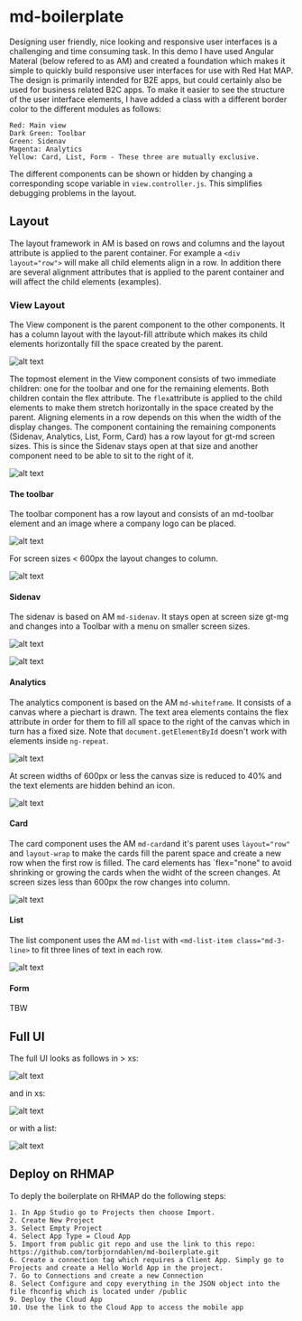 # md-boilerplate
Designing user friendly, nice looking and responsive user interfaces is a challenging and time consuming task.
In this demo I have used Angular Materal (below refered to as AM) and created a foundation which makes it simple to quickly build responsive user interfaces for use with Red Hat MAP. The design is primarily intended for B2E apps, but could
certainly also be used for business related B2C apps.
To make it easier to see the structure of the user interface elements, I have added a class with a different border color
to the different modules as follows:
```
Red: Main view
Dark Green: Toolbar
Green: Sidenav
Magenta: Analytics
Yellow: Card, List, Form - These three are mutually exclusive.
```
The different components can be shown or hidden by changing a corresponding scope variable in `view.controller.js`.
This simplifies debugging problems in the layout.

## Layout
The layout framework in AM is based on rows and columns and the layout attribute is applied to the parent container.
For example a `<div layout="row">` will make all child elements align in a row. In addition there are several alignment
attributes that is applied to the parent container and will affect the child elements (examples).
### View Layout
The View component is the parent component to the other components. It has a column layout with the layout-fill attribute
which makes its child elements horizontally fill the space created by the parent.

![alt text](./img/view-layout.png "View Layout")

The topmost element in the View component consists of two immediate children: one for the toolbar and one for the remaining
elements. Both children contain the flex attribute.
The `flex`attribute is applied to the child elements to make them stretch horizontally in the space created by the parent.
Aligning elements in a row depends on this when the width of the display changes.
The component containing the remaining components (Sidenav, Analytics, List, Form, Card) has a row layout for gt-md screen sizes. This is since the Sidenav stays open at that size and another component need to be able to sit to the right of
it.

![alt text](./img/gt-md-row-layout.png "Row Layout")

#### The toolbar
The toolbar component has a row layout and consists of an md-toolbar element and an image where a company logo can be placed.

![alt text](./img/toolbar.png "Toolbar")

For screen sizes < 600px the layout changes to column.

![alt text](./img/toolbar-xs.png "Toolbar xs")

#### Sidenav
The sidenav is based on AM `md-sidenav`. It stays open at screen size gt-mg and changes into a Toolbar with a menu on smaller screen sizes.

![alt text](./img/sidenav.png "Sidenav")

![alt text](./img/sidenav-xs.png "Sidenav xs")

#### Analytics
The analytics component is based on the AM `md-whiteframe`. It consists of a canvas where a piechart is drawn.
The text area elements contains the flex attribute in order for them to fill all space to the right of the canvas
which in turn has a fixed size. Note that `document.getElementById` doesn't work with elements inside `ng-repeat`.

![alt text](./img/analytics.png "Analytics")

At screen widths of 600px or less the canvas size is reduced to 40% and
the text elements are hidden behind an icon.

![alt text](./img/analytics-xs.png "Analytics xs")

#### Card
The card component uses the AM `md-card`and it's parent uses `layout="row"` and `layout-wrap` to make the cards fill the parent space and create a new row when the first row is filled. The card elements has `flex="none" to avoid shrinking or growing the cards when the widht of the screen changes. At screen sizes less than 600px the row changes into column.

![alt text](./img/card.png "Card")

#### List
The list component uses the AM `md-list` with `<md-list-item class="md-3-line>` to fit three lines of text in each row.

![alt text](./img/list-xs.png "List")


#### Form
TBW

## Full UI
The full UI looks as follows in > xs:

![alt text](./img/full-ui.png "Full UI")

and in xs:

![alt text](./img/full-ui-xs.png "Full UI xs")

or with a list:

![alt text](./img/full-ui-list.png "Full UI List")

## Deploy on RHMAP
To deply the boilerplate on RHMAP do the following steps:
```
1. In App Studio go to Projects then choose Import.
2. Create New Project
3. Select Empty Project
4. Select App Type = Cloud App
5. Import from public git repo and use the link to this repo: https://github.com/torbjorndahlen/md-boilerplate.git
6. Create a connection tag which requires a Client App. Simply go to Projects and create a Hello World App in the project.
7. Go to Connections and create a new Connection
8. Select Configure and copy everything in the JSON object into the file fhconfig which is located under /public
9. Deploy the Cloud App
10. Use the link to the Cloud App to access the mobile app
```
